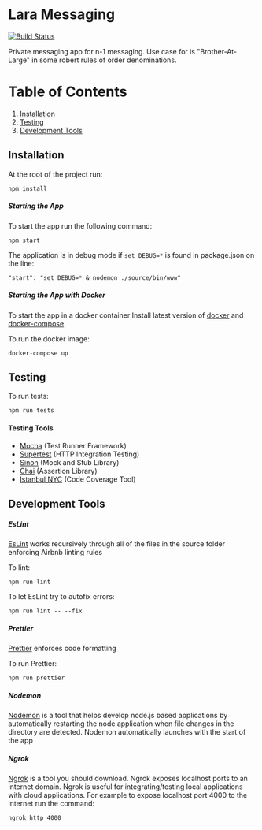 # Lara Messaging
[![Build Status](https://travis-ci.org/larafoundingteam/Lara.svg?branch=dev)](https://travis-ci.org/larafoundingteam/Lara)

Private messaging app for n-1 messaging. Use case for is "Brother-At-Large" in some robert rules of order denominations.
# Table of Contents

1. [Installation](#Installation)
2. [Testing](#Testing)
3. [Development Tools](#Development-Tools)

## Installation
At the root of the project run:
```
npm install
```

##### Starting the App
To start the app run the following command: 
```
npm start
```

The application is in debug mode if   ```set DEBUG=*``` is found in package.json on the line:

```"start": "set DEBUG=* & nodemon ./source/bin/www"```

##### Starting the App with Docker
To start the app in a docker container
Install latest version of [docker] and [docker-compose]

To run the docker image:
```
docker-compose up
```

## Testing
To run tests:
```
npm run tests
```

#### Testing Tools
- [Mocha] (Test Runner Framework)
- [Supertest] (HTTP Integration Testing)
- [Sinon] (Mock and Stub Library)
- [Chai] (Assertion Library)
- [Istanbul NYC] (Code Coverage Tool)

## Development Tools

##### EsLint
[EsLint] works recursively through all of the files in the source folder enforcing Airbnb linting rules

To lint:
```
npm run lint
```
To let EsLint try to autofix errors:
```
npm run lint -- --fix
```

##### Prettier
[Prettier] enforces code formatting 

To run Prettier:
```
npm run prettier
```

##### Nodemon
[Nodemon] is a tool that helps develop node.js based applications by automatically restarting the node application when file changes in the directory are detected. Nodemon automatically launches with the start of the app

##### Ngrok
[Ngrok] is a tool you should download. Ngrok exposes localhost ports to an internet domain. Ngrok is useful for integrating/testing local applications with cloud applications. For example to expose localhost port 4000 to the internet run the command:
```
ngrok http 4000
```







[//]: #

[docker]:  <https://docs.docker.com/install/>
[docker-compose]: <https://docs.docker.com/compose/install/>
[EsLint]: <https://eslint.org/>
[Prettier]: <https://prettier.io/>
[Mocha]: <https://mochajs.org/>
[Supertest]: <https://www.npmjs.com/package/supertest>
[Sinon]: <https://www.npmjs.com/package/sinon>
[Chai]: <https://www.npmjs.com/package/chai>
[Nodemon]: <https://www.npmjs.com/package/nodemon>
[Istanbul NYC]: <https://www.npmjs.com/package/nyc>
[ngrok]: <https://ngrok.com/download>

    
    

